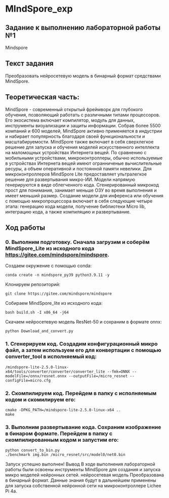 # MIndSpore_exp
## Задание к выполнению лабораторной работы №1
Mindspore
## Текст задания
Преобразовать нейросетевую модель в бинарный формат средствами MindSpore.
## Теоретическая часть:
MindSpore - современный открытый фреймворк для глубокого обучения, позволяющий работать с различными типами процессоров. Его экосистема включает компилятор, модуль для данных, инструменты визуализации и защиты информации. Собрав более 5500 компаний и 600 моделей, MindSpore активно применяется в индустрии и набирает популярность благодаря своей функциональности и масштабируемости.
MindSpore также включает в себя сверхлегкое решение для запуска и обучения моделей искусственного интеллекта на маломощных устройствах Интернета вещей.
По сравнению с мобильными устройствами, микроконтроллеры, обычно используемые в устройствах Интернета вещей имеют огранниченые вычислительные ресуры, а объем оперативной и постоянной памяти невелики. Для микроконтроллеров MindSpore Lite предоставляет ультралегкое решение для развертывания микро-ИИ.  Модели напрямую генерируются в виде облегченного кода. Сгенерированный микрокод прост для понимания, занимает меньше ОЗУ во время выполнения и имеет меньший размер. 
Создание модели для инференса или обучения с помощью микропроцессора включает в себя следующие четыре этапа: генерацию кода модели, получение библиотеки Micro lib, интеграцию кода, а также компиляцию и развертывание.
## Ход работы
### 0. Выполним подготовку. Сначала загрузим и соберём MindSpore_Lite из исходного кода https://gitee.com/mindspore/mindspore.
Создаем окружение с помощью conda:
```
conda create -n mindspore_py39 python3.9.11 -y
```
Клонируем репозиторий:
```
git clone https://gitee.com/mindspore/mindspore
```
Собираем MindSpore_lite из исходного кода:
```
bash build.sh -I x86_64 -j64
```
Скачаем нейросетевую модель ResNet-50 и сохраним в формате onnx:
```
python Download_and_convert.py
```
### 1. Сгенерируем код. Создадим конфигурационный микро файл, а затем используем его для конвертации с помощью converter_tool в исполняемый код:
```
/mindspore-lite-2.5.0-linux-x64/tools/converter/converter/converter_lite --fmk=ONNX --modelFile=/onnx/resnet.onnx --outputFile=/micro_resnet --configFile=micro.cfg
```
### 2. Скомпилируем код. Перейдем в папку с исполняемым кодом и скомилируем его:
```
cmake -DPKG_PATH=/mindspore-lite-2.5.0-linux-x64 ..
make
```
### 3. Выполним развертывание кода. Сохраним изображение в бинаром формате. Перейдем в папку с скомпилированным кодом и запустим его:
```
python convert_to_bin.py
./benchmark img.bin /micro_resnet/src/model0/net0.bin 
```
Запуск успешно выполнен!
Вывод
В ходе выполнения лабораторной работы были освоены инструменты MindSpore для создания и запуска микро моделей нейронных сетей. нейросетевая модель Преобразована в бинарный формат. Данные знания будут в дальнейшем применены для запуска собственной нейронной сети на микроконтроллере Lichee Pi 4a.
